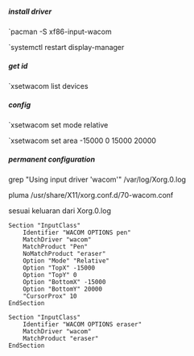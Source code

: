 ##### install driver

`pacman -S xf86-input-wacom

`systemctl restart display-manager


##### get id

`xsetwacom list devices


##### config

`xsetwacom set <id> mode relative

`xsetwacom set <id> area -15000 0 15000 20000


##### permanent configuration

grep "Using input driver 'wacom'" /var/log/Xorg.0.log

pluma /usr/share/X11/xorg.conf.d/70-wacom.conf

sesuai keluaran dari Xorg.0.log

```
Section "InputClass"
	Identifier "WACOM OPTIONS pen"
	MatchDriver "wacom"
	MatchProduct "Pen"
	NoMatchProduct "eraser"
	Option "Mode" "Relative"
	Option "TopX" -15000
	Option "TopY" 0
	Option "BottomX" -15000
	Option "BottomY" 20000
	"CursorProx" 10
EndSection

Section "InputClass"
	Identifier "WACOM OPTIONS eraser"
	MatchDriver "wacom"
	MatchProduct "eraser"
EndSection
```
